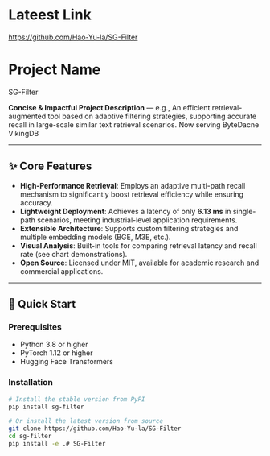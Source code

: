 # Lateest Link
https://github.com/Hao-Yu-la/SG-Filter

# Project Name  
SG-Filter

**Concise & Impactful Project Description** — e.g., An efficient retrieval-augmented tool based on adaptive filtering strategies, supporting accurate recall in large-scale similar text retrieval scenarios. Now serving ByteDacne VikingDB

---

## ✨ Core Features  
- **High-Performance Retrieval**: Employs an adaptive multi-path recall mechanism to significantly boost retrieval efficiency while ensuring accuracy.  
- **Lightweight Deployment**: Achieves a latency of only **6.13 ms** in single-path scenarios, meeting industrial-level application requirements.  
- **Extensible Architecture**: Supports custom filtering strategies and multiple embedding models (BGE, M3E, etc.).  
- **Visual Analysis**: Built-in tools for comparing retrieval latency and recall rate (see chart demonstrations).  
- **Open Source**: Licensed under MIT, available for academic research and commercial applications.  

---

## 🚀 Quick Start  

### Prerequisites  
- Python 3.8 or higher  
- PyTorch 1.12 or higher  
- Hugging Face Transformers  

### Installation  

```bash
# Install the stable version from PyPI
pip install sg-filter

# Or install the latest version from source
git clone https://github.com/Hao-Yu-la/SG-Filter
cd sg-filter
pip install -e .# SG-Filter
